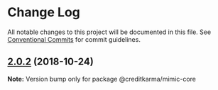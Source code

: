 # Change Log

All notable changes to this project will be documented in this file.
See [Conventional Commits](https://conventionalcommits.org) for commit guidelines.

<a name="2.0.2"></a>
## [2.0.2](https://github.com/creditkarma/Mimic/tree/master/packages/mimic-core/compare/v2.0.0...v2.0.2) (2018-10-24)

**Note:** Version bump only for package @creditkarma/mimic-core
